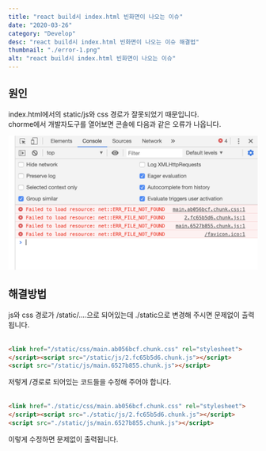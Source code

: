 ```yaml
---
title: "react build시 index.html 빈화면이 나오는 이슈"
date: "2020-03-26"
category: "Develop"
desc: "react build시 index.html 빈화면이 나오는 이슈 해결법"
thumbnail: "./error-1.png"
alt: "react build시 index.html 빈화면이 나오는 이슈"
---
```


## 원인

index.html에서의 static/js와 css 경로가 잘못되었기 때문입니다.  
chorme에서 개발자도구를 열어보면 콘솔에 다음과 같은 오류가 나옵니다.

![error](./error-1.png)

## 해결방법

js와 css 경로가 /static/....으로 되어있는데 ./static으로 변경해 주시면 문제없이 출력됩니다.

```html

<link href="/static/css/main.ab056bcf.chunk.css" rel="stylesheet">
</script><script src="/static/js/2.fc65b5d6.chunk.js"></script>
<script src="/static/js/main.6527b855.chunk.js"></script>

```

저렇게 /경로로 되어있는 코드들을 수정해 주어야 합니다.

```html

<link href="./static/css/main.ab056bcf.chunk.css" rel="stylesheet">
</script><script src="./static/js/2.fc65b5d6.chunk.js"></script>
<script src="./static/js/main.6527b855.chunk.js"></script>

```

이렇게 수정하면 문제없이 출력됩니다.
